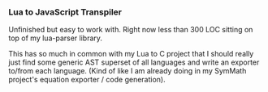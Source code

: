 ### Lua to JavaScript Transpiler

Unfinished but easy to work with.  Right now less than 300 LOC sitting on top of my lua-parser library. 

This has so much in common with my Lua to C project that I should really just find some generic AST superset of all languages and write an exporter to/from each language.
(Kind of like I am already doing in my SymMath project's equation exporter / code generation).
